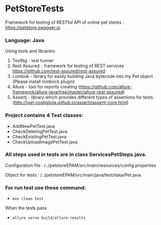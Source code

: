 # PetStoreTests

Framework for testing of RESTful API of online pet stores : https://petstore.swagger.io

### Language: Java

Using tools and libraries:
1. TestNg - test tunner
2. Rest Assured - framework for testing of REST services https://github.com/rest-assured/rest-assured
3. Lombok - library for easily building Java bytecode into my Pet object (Please install lombock plugin)
4. Allure - tool for reports creating (https://github.com/allure-framework/allure-java/tree/master/allure-rest-assured)
5. Assertj - library which provides different types of assertions for tests (http://joel-costigliola.github.io/assertj/assertj-core.html)

### Project contains 4 Test classes:

- AddNewPetTest.java
- CheckDeletingPetTest.java
- CheckExistingPetTest.java
- CheckUploadImagePetTest.java

### All steps used in tests are in class ServicesPetSteps.java. 

Configuration file : /../petstoreEPAM/src/main/resources/config.properties

Object for tests : /../petstoreEPAM/src/main/java/test/data/Pet.java

### For run test use these command:

- `mvn clean test`

When the tests pass

- `allure serve build/allure-results`





